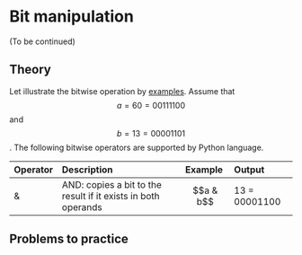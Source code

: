 # Bit manipulation

(To be continued)

## Theory
Let illustrate the bitwise operation by [examples](https://www.tutorialspoint.com/python/bitwise_operators_example.htm). Assume that $$a = 60 = 00111100$$ and $$b = 13 = 00001101$$. The following bitwise operators are supported by Python language.

| Operator | Description | Example | Output |
| :---     | :---        | :---    | :---   |
| &        | AND: copies a bit to the result if it exists in both operands | $$a & b$$ | 13 = 00001100 |



## Problems to practice
